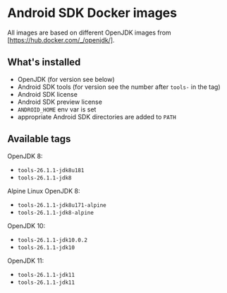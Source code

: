 # Android SDK Docker images

All images are based on different OpenJDK images from [https://hub.docker.com/_/openjdk/].

## What's installed
- OpenJDK (for version see below)
- Android SDK tools (for version see the number after `tools-` in the tag)
- Android SDK license
- Android SDK preview license
- `ANDROID_HOME` env var is set
- appropriate Android SDK directories are added to `PATH`

## Available tags

OpenJDK 8:
- `tools-26.1.1-jdk8u181`
- `tools-26.1.1-jdk8`

Alpine Linux OpenJDK 8:
- `tools-26.1.1-jdk8u171-alpine`
- `tools-26.1.1-jdk8-alpine`

OpenJDK 10:
- `tools-26.1.1-jdk10.0.2`
- `tools-26.1.1-jdk10`

OpenJDK 11:
- `tools-26.1.1-jdk11`
- `tools-26.1.1-jdk11`
